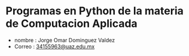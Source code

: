 # Programas en Python de la materia de Computacion Aplicada

- nombre : Jorge Omar Dominguez Valdez
- Correo : 34155963@uaz.edu.mx